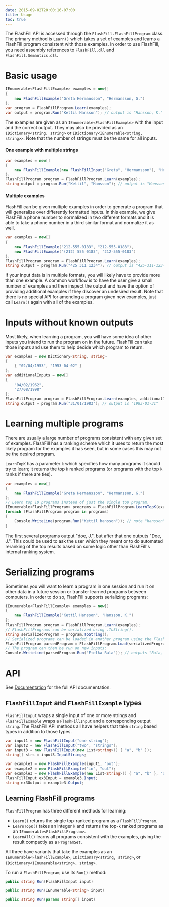 ```yaml
---
date: 2015-09-02T20:00:16-07:00
title: Usage
toc: true
---
```



The FlashFill API is accessed through the `FlashFill.FlashFillProgram` class.
The primary method is `Learn()` which takes a set of examples
and learns a FlashFill program consistent with those examples. In order to use
FlashFill, you need assembly references to `FlashFill.dll` and
`FlashFill.Semantics.dll`.


Basic usage
===========

```csharp
IEnumerable<FlashFillExample> examples = new[]
{
	new FlashFillExample("Greta Hermansson", "Hermansson, G.")
};
var program = FlashFillProgram.Learn(examples);
var output = program.Run("Kettil Hansson"); // output is "Hansson, K."
```

The examples are given as an `IEnumerable<FlashFillExample>` with the input and
the correct output. They may also be provided as an
`IDictionary<string, string>` or `IDictionary<IEnumerable<string, string>>`.
Note that the number of strings must be the same for all inputs.


#### One example with multiple strings

```csharp
var examples = new[]
{
	new FlashFillExample(new FlashFillInput("Greta", "Hermansson"), "Hermansson, G.")
};
FlashFillProgram program = FlashFillProgram.Learn(examples);
string output = program.Run("Kettil", "Hansson"); // output is "Hansson, K.
```

#### Multiple examples

FlashFill can be given multiple examples in order to generate a program that
will generalize over differently formatted inputs. In this example, we give
FlashFill a phone number to normalized in two different formats and it is able
to take a phone number in a third similar format and normalize it as well.

```csharp
var examples = new[]
{
	new FlashFillExample("212-555-0183", "212-555-0183"),
	new FlashFillExample("(212) 555 0183", "212-555-0183")
};
FlashFillProgram program = FlashFillProgram.Learn(examples);
string output = program.Run("425 311 1234"); // output is "425-311-1234"
```

If your input data is in multiple formats, you will likely have to provide
more than one example. A common workflow is to have the user give a small
number of examples and then inspect the output and have the option of
providing additional examples if they discover an undesired result.
Note that there is no special API for amending a program given new examples,
just call `Learn()` again with all of the examples.


Inputs without known outputs
============================

Most likely, when learning a program, you will have some idea of other inputs
you intend to run the program on in the future. FlashFill can take those inputs
and use them to help decide which program to return.

```csharp
var examples = new Dictionary<string, string>
{
	{ "02/04/1953", "1953-04-02" }
};
var additionalInputs = new[]
{
	"04/02/1962",
	"27/08/1998"
};
FlashFillProgram program = FlashFillProgram.Learn(examples, additionalInputs);
string output = program.Run("31/01/1983"); // output is "1983-01-31"
```


Learning multiple programs
==========================

There are usually a large number of programs consistent with any given set of
examples. FlashFill has a ranking scheme which it uses to return the most
likely program for the examples it has seen, but in some cases this may not
be the desired program.

`LearnTopK` has a parameter `k` which specifies how many programs
it should try to learn; it returns the top `k` ranked programs (or programs with
the top `k` ranks if there are ties).

```csharp
var examples = new[]
{
	new FlashFillExample("Greta Hermansson", "Hermansson, G.")
};
// Learn top 10 programs instead of just the single top program.
IEnumerable<FlashFillProgram> programs = FlashFillProgram.LearnTopK(examples, k: 10);
foreach (FlashFillProgram program in programs)
{
	Console.WriteLine(program.Run("Kettil hansson")); // note "hansson" is lowercase
}
```

The first several programs output "doe, J.", but after that one outputs
"Doe, J.". This could be used to ask the user which they meant or to do
automated reranking of the top results based on some logic other than
FlashFill's internal ranking system.


Serializing programs
====================

Sometimes you will want to learn a program in one session and run it on other
data in a future session or transfer learned programs between computers.
In order to do so, FlashFill supports serializing programs:

```csharp
IEnumerable<FlashFillExample> examples = new[]
{
	new FlashFillExample("Kettil Hansson", "Hansson, K.")
};
FlashFillProgram program = FlashFillProgram.Learn(examples);
// FlashFillPrograms can be serialized using .ToString().
string serializedProgram = program.ToString();
// Serialized programs can be loaded in another program using the FlashFill API using .Load():
FlashFillProgram parsedProgram = FlashFillProgram.Load(serializedProgram);
// The program can then be run on new inputs:
Console.WriteLine(parsedProgram.Run("Etelka Bala")); // outputs "Bala, E."
```

API
===

See [Documentation](/documentation/api) for the full API documentation.

`FlashFillInput` and `FlashFillExample` types
---------------------------------------------

`FlashFillInput` wraps a single input of one or more strings and
`FlashFillExample` wraps a `FlashFillInput` and a corresponding output `string`.
The FlashFill API methods all have helpers that take `string` based types
in addition to those types.

```csharp
var input1 = new FlashFillInput("one string");
var input2 = new FlashFillInput("two", "strings");
var input3 = new FlashFillInput(new List<string>() { "a", "b" });
string[] strs = input3.InputStrings;

var example1 = new FlashFillExample(input1, "out");
var example2 = new FlashFillExample("in", "out");
var example3 = new FlashFillExample(new List<string>() { "a", "b" }, "out");
FlashFillInput ex3Input = example3.Input;
string ex3Output = example3.Output;
```


Learning FlashFill programs
---------------------------

`FlashFillProgram` has three different methods for learning:

* `Learn()` returns the single top-ranked program as a `FlashFillProgram`.
* `LearnTopK()` takes an integer `k` and returns the top-`k` ranked
	programs as an `IEnumerable<FlashFillProgram>`.
* `LearnAll()` learns all programs consistent with the examples, giving
	the result compactly as a `ProgramSet`.

All three have variants that take the examples as an
`IEnumerable<FlashFillExample>`, `IDictionary<string, string>`,
or `IDictionary<IEnumerable<string>, string>`.

To run a `FlashFillProgram`, use its `Run()` method:

```csharp
public string Run(FlashFillInput input)

public string Run(IEnumerable<string> input)

public string Run(params string[] input)
```